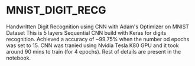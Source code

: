 # MNIST_DIGIT_RECG
Handwritten Digit Recognition using CNN with Adam's Optimizer on MNIST Dataset
This is 5 layers Sequential CNN build with Keras for digits recognition.
Achieved a accuracy of ~99.75% when the number od epochs was set to 15.
CNN was tranied using Nvidia Tesla K80 GPU and it took around 90 mins to train (for 4 epochs).
Rest of details are present in the notebook.
